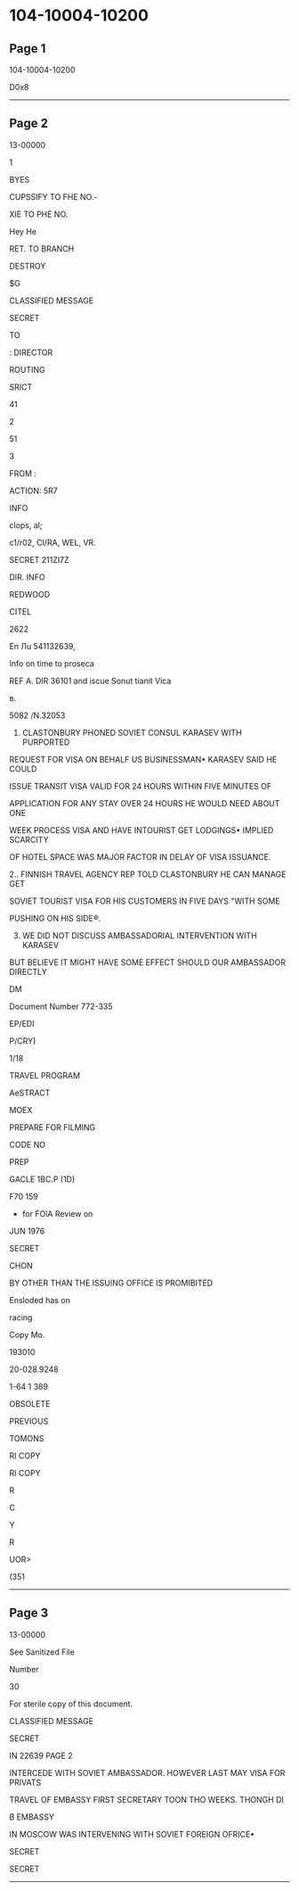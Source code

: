 # 104-10004-10200

## Page 1

104-10004-10200

D0x8

---

## Page 2

13-00000

1

BYES

CUPSSIFY TO FHE NO.-

XIE TO PHE NO.

Hey He

RET. TO BRANCH

DESTROY

$G

CLASSIFIED MESSAGE

SECRET

TO

: DIRECTOR

ROUTING

SRICT

41

2

51

3

FROM :

ACTION: 5R7

INFO

clops, al;

c1/r02, CI/RA, WEL, VR.

SECRET 211ZI7Z

DIR. INFO

REDWOOD

CITEL

2622

En Лu 541132639,

Info on time to proseca

REF A. DIR 36101 and iscue Sonut tianit Vica

в.

5082 /N.32053

1. CLASTONBURY PHONED SOVIET CONSUL KARASEV WITH PURPORTED

REQUEST FOR VISA ON BEHALF US BUSINESSMAN• KARASEV SAID HE COULD

ISSUE TRANSIT VISA VALID FOR 24 HOURS WITHIN FIVE MINUTES OF

APPLICATION FOR ANY STAY OVER 24 HOURS HE WOULD NEED ABOUT ONE

WEEK PROCESS VISA AND HAVE INTOURIST GET LODGINGS• IMPLIED SCARCITY

OF HOTEL SPACE WAS MAJOR FACTOR IN DELAY OF VISA ISSUANCE.

2.. FINNISH TRAVEL AGENCY REP TOLD CLASTONBURY HE CAN MANAGE GET

SOVIET TOURIST VISA FOR HIS CUSTOMERS IN FIVE DAYS "WITH SOME

PUSHING ON HIS SIDE®.

3. WE DID NOT DISCUSS AMBASSADORIAL INTERVENTION WITH KARASEV

BUT BELIEVE IT MIGHT HAVE SOME EFFECT SHOULD OUR AMBASSADOR DIRECTLY

DM

Document Number 772-335

EP/EDI

P/CRY)

1/18

TRAVEL PROGRAM

AeSTRACT

MOEX

PREPARE FOR FILMING

CODE NO

PREP

GACLE 1BC.P (1D)

F70 159

- for FOlA Review on

JUN 1976

SECRET

CHON

BY OTHER THAN THE ISSUING OFFICE IS PROMIBITED

Ensloded has on

racing

Copy Mo.

193010

20-028.9248

1-64 1 389

OBSOLETE

PREVIOUS

TOMONS

RI COPY

RI COPY

R

C

Y

R

UOR>

(351

---

## Page 3

13-00000

See Sanitized File

Number

30

For sterile copy of this document.

CLASSIFIED MESSAGE

SECRET

IN 22639 PAGE 2

INTERCEDE WITH SOVIET AMBASSADOR. HOWEVER LAST MAY VISA FOR PRIVATS

TRAVEL OF EMBASSY FIRST SECRETARY TOON THO WEEKS. THONGH DI

B EMBASSY

IN MOSCOW WAS INTERVENING WITH SOVIET FOREIGN OFRICE•

SECRET

SECRET

---

